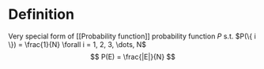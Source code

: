 # Definition
Very special form of [[Probability function]]
probability function $P$ s.t. $P(\{ i \}) = \frac{1}{N} \forall i = 1, 2, 3, \dots, N$
$$
P(E) = \frac{|E|}{N}
$$

